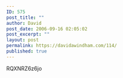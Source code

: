 ```yaml
---
ID: 575
post_title: ""
author: David
post_date: 2006-09-16 02:05:02
post_excerpt: ""
layout: post
permalink: https://davidawindham.com/114/
published: true
---
```

<!--yt_video-->RQXNRZ6z6jo<!--/yt_video-->